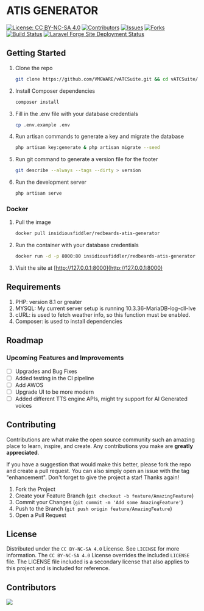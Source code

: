 # ATIS GENERATOR

[![License: CC BY-NC-SA 4.0][license-shield]][license-url]
[![Contributors][contributors-shield]][contributors-url]
[![Issues][issues-shield]][issues-url]
[![Forks][forks-shield]][forks-url]
[![Build Status][ci-shield]][ci-url]
[![Laravel Forge Site Deployment Status][forge-shield]][forge-url]

## Getting Started

1. Clone the repo

    ```sh
    git clone https://github.com/VMGWARE/vATCSuite.git && cd vATCSuite/src
    ```

2. Install Composer dependencies

    ```sh
    composer install
    ```

3. Fill in the .env file with your database credentials

    ```sh
    cp .env.example .env
    ```

4. Run artisan commands to generate a key and migrate the database

    ```sh
    php artisan key:generate & php artisan migrate --seed
    ```

5. Run git command to generate a version file for the footer

    ```sh
    git describe --always --tags --dirty > version
    ```

6. Run the development server

    ```sh
    php artisan serve
    ```

### Docker

1. Pull the image

    ```sh
    docker pull insidiousfiddler/redbeards-atis-generator
    ```

2. Run the container with your database credentials

    ```sh
    docker run -d -p 8000:80 insidiousfiddler/redbeards-atis-generator -e DB_HOST=<host> -e DB_PORT=<port> -e DB_DATABASE=<database> -e DB_USERNAME=<username> -e DB_PASSWORD=<password>
    ```

3. Visit the site at [http://127.0.0.1:8000](http://127.0.0.1:8000)

## Requirements

1. PHP: version 8.1 or greater
2. MYSQL: My current server setup is running 10.3.36-MariaDB-log-cll-lve
3. cURL: is used to fetch weather info, so this function must be enabled.
4. Composer: is used to install dependencies

## Roadmap

### Upcoming Features and Improvements

-   [ ] Upgrades and Bug Fixes
-   [ ] Added testing in the CI pipeline
-   [ ] Add AWOS
-   [ ] Upgrade UI to be more modern
-   [ ] Added different TTS engine APIs, might try support for AI Generated voices

## Contributing

Contributions are what make the open source community such an amazing place to learn, inspire, and create. Any contributions you make are **greatly appreciated**.

If you have a suggestion that would make this better, please fork the repo and create a pull request. You can also simply open an issue with the tag "enhancement".
Don't forget to give the project a star! Thanks again!

1. Fork the Project
2. Create your Feature Branch (`git checkout -b feature/AmazingFeature`)
3. Commit your Changes (`git commit -m 'Add some AmazingFeature'`)
4. Push to the Branch (`git push origin feature/AmazingFeature`)
5. Open a Pull Request

## License

Distributed under the `CC BY-NC-SA 4.0` License. See `LICENSE` for more information. The `CC BY-NC-SA 4.0` License overrides the included `LICENSE` file. The LICENSE file included is a secondary license that also applies to this project and is included for reference.

## Contributors

<a href = "https://github.com/VMGWARE/vATCSuite/graphs/contributors">
<img src = "https://contrib.rocks/image?repo=VMGWARE/vATCSuite"/>
</a>

[contributors-shield]: https://img.shields.io/github/contributors/VMGWARE/vATCSuite.svg
[contributors-url]: https://github.com/VMGWARE/vATCSuite/graphs/contributors
[forks-shield]: https://img.shields.io/github/forks/VMGWARE/vATCSuite.svg
[forks-url]: https://github.com/VMGWARE/vATCSuite/network
[issues-shield]: https://img.shields.io/github/issues/VMGWARE/vATCSuite.svg
[issues-url]: https://github.com/VMGWARE/vATCSuite/issues
[license-shield]: https://img.shields.io/badge/License-CC_BY--NC--SA_4.0-lightgrey.svg
[license-url]: https://creativecommons.org/licenses/by-nc-sa/4.0/
[ci-shield]: https://woodpecker.vahngomes.dev/api/badges/VMGWARE/vATCSuite/status.svg
[ci-url]: https://woodpecker.vahngomes.dev/VMGWARE/vATCSuite
[forge-shield]: https://img.shields.io/endpoint?url=https%3A%2F%2Fforge.laravel.com%2Fsite-badges%2Fdfb30462-772c-4427-afe7-bb17de5c40f2%3Fdate%3D1%26commit%3D1&style=plastic
[forge-url]: https://forge.laravel.com/servers/699079/sites/2035675
